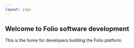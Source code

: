 ```yaml
---
layout: page
---
```


## Welcome to Folio software development

This is the home for developers building the Folio platform.

